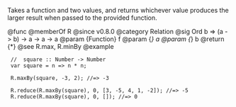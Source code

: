 Takes a function and two values, and returns whichever value produces the
larger result when passed to the provided function.

@func
@memberOf R
@since v0.8.0
@category Relation
@sig Ord b => (a -> b) -> a -> a -> a
@param {Function} f
@param {*} a
@param {*} b
@return {*}
@see R.max, R.minBy
@example

     //  square :: Number -> Number
     var square = n => n * n;

     R.maxBy(square, -3, 2); //=> -3

     R.reduce(R.maxBy(square), 0, [3, -5, 4, 1, -2]); //=> -5
     R.reduce(R.maxBy(square), 0, []); //=> 0
